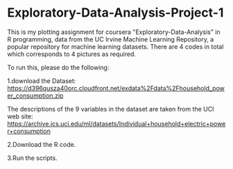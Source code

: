 # Exploratory-Data-Analysis-Project-1
This is my plotting assignment for coursera "Exploratory-Data-Analysis" in R programming, data from the UC Irvine Machine Learning Repository, a popular repository for machine learning datasets. There are 4 codes in total which corresponds to 4 pictures as required.

To run this, please do the following:

1.download the Dataset: https://d396qusza40orc.cloudfront.net/exdata%2Fdata%2Fhousehold_power_consumption.zip

The descriptions of the 9 variables in the dataset are taken from the UCI web site: https://archive.ics.uci.edu/ml/datasets/Individual+household+electric+power+consumption

2.Download the R code.

3.Run the scripts.

